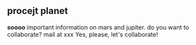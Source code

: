 ## procejt planet

<b> soooo </b> important information on mars and jupiter.
do you  want to collaborate? mail at xxx
Yes, please, let's collaborate!
